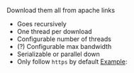 Download them all from apache links

- Goes recursively
- One thread per download
- Configurable number of threads
- (?) Configurable max bandwidth
- Serializable or parallel down
- Only follow `https`  by default
[Example](https://web.stanford.edu/~boyd/cvxbook/cvxbook_additional_exercises/):
